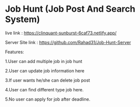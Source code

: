 # Job Hunt (Job Post And Search System)

live link : https://clinquant-sunburst-6caf73.netlify.app/

Server Site link : https://github.com/Rahad31/Job-Hunt-Server

Features:

1.User can add multiple job in job hunt

2.User can update job information here

3.If user wants he/she can delete job post

4.User can find different type job here.

5.No user can apply for job after deadline.


